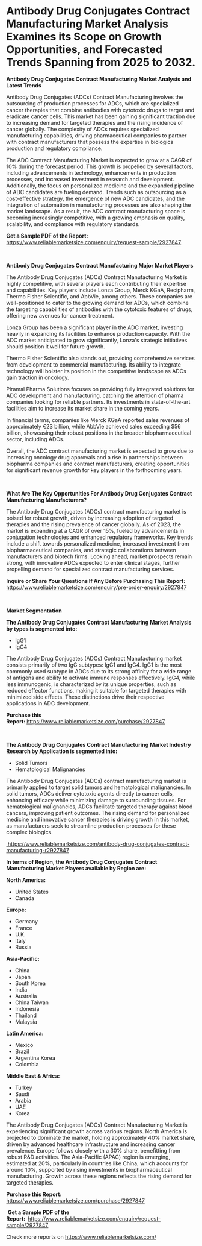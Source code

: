 <p><h1>Antibody Drug Conjugates Contract Manufacturing Market Analysis Examines its Scope on Growth Opportunities, and Forecasted Trends Spanning from 2025 to 2032.</h1></p><p><strong>Antibody Drug Conjugates Contract Manufacturing Market Analysis and Latest Trends</strong></p>
<p><p>Antibody Drug Conjugates (ADCs) Contract Manufacturing involves the outsourcing of production processes for ADCs, which are specialized cancer therapies that combine antibodies with cytotoxic drugs to target and eradicate cancer cells. This market has been gaining significant traction due to increasing demand for targeted therapies and the rising incidence of cancer globally. The complexity of ADCs requires specialized manufacturing capabilities, driving pharmaceutical companies to partner with contract manufacturers that possess the expertise in biologics production and regulatory compliance.</p><p>The ADC Contract Manufacturing Market is expected to grow at a CAGR of 10% during the forecast period. This growth is propelled by several factors, including advancements in technology, enhancements in production processes, and increased investment in research and development. Additionally, the focus on personalized medicine and the expanded pipeline of ADC candidates are fueling demand. Trends such as outsourcing as a cost-effective strategy, the emergence of new ADC candidates, and the integration of automation in manufacturing processes are also shaping the market landscape. As a result, the ADC contract manufacturing space is becoming increasingly competitive, with a growing emphasis on quality, scalability, and compliance with regulatory standards.</p></p>
<p><strong>Get a Sample PDF of the Report:&nbsp;</strong> <a href="https://www.reliablemarketsize.com/enquiry/request-sample/2927847?utm_campaign=2936&utm_medium=2&utm_source=Github&utm_content=ia&utm_term=12032025&utm_id=antibody-drug-conjugates-contract-manufacturing">https://www.reliablemarketsize.com/enquiry/request-sample/2927847</a></p>
<p>&nbsp;</p>
<p><strong>Antibody Drug Conjugates Contract Manufacturing Major Market Players</strong></p>
<p><p>The Antibody Drug Conjugates (ADCs) Contract Manufacturing Market is highly competitive, with several players each contributing their expertise and capabilities. Key players include Lonza Group, Merck KGaA, Recipharm, Thermo Fisher Scientific, and AbbVie, among others. These companies are well-positioned to cater to the growing demand for ADCs, which combine the targeting capabilities of antibodies with the cytotoxic features of drugs, offering new avenues for cancer treatment.</p><p>Lonza Group has been a significant player in the ADC market, investing heavily in expanding its facilities to enhance production capacity. With the ADC market anticipated to grow significantly, Lonza's strategic initiatives should position it well for future growth.</p><p>Thermo Fisher Scientific also stands out, providing comprehensive services from development to commercial manufacturing. Its ability to integrate technology will bolster its position in the competitive landscape as ADCs gain traction in oncology.</p><p>Piramal Pharma Solutions focuses on providing fully integrated solutions for ADC development and manufacturing, catching the attention of pharma companies looking for reliable partners. Its investments in state-of-the-art facilities aim to increase its market share in the coming years.</p><p>In financial terms, companies like Merck KGaA reported sales revenues of approximately €23 billion, while AbbVie achieved sales exceeding $56 billion, showcasing their robust positions in the broader biopharmaceutical sector, including ADCs. </p><p>Overall, the ADC contract manufacturing market is expected to grow due to increasing oncology drug approvals and a rise in partnerships between biopharma companies and contract manufacturers, creating opportunities for significant revenue growth for key players in the forthcoming years.</p></p>
<p>&nbsp;</p>
<p><strong>What Are The Key Opportunities For Antibody Drug Conjugates Contract Manufacturing Manufacturers?</strong></p>
<p><p>The Antibody Drug Conjugates (ADCs) contract manufacturing market is poised for robust growth, driven by increasing adoption of targeted therapies and the rising prevalence of cancer globally. As of 2023, the market is expanding at a CAGR of over 15%, fueled by advancements in conjugation technologies and enhanced regulatory frameworks. Key trends include a shift towards personalized medicine, increased investment from biopharmaceutical companies, and strategic collaborations between manufacturers and biotech firms. Looking ahead, market prospects remain strong, with innovative ADCs expected to enter clinical stages, further propelling demand for specialized contract manufacturing services.</p></p>
<p><strong>Inquire or Share Your Questions If Any Before Purchasing This Report:</strong> <a href="https://www.reliablemarketsize.com/enquiry/pre-order-enquiry/2927847?utm_campaign=2936&utm_medium=2&utm_source=Github&utm_content=ia&utm_term=12032025&utm_id=antibody-drug-conjugates-contract-manufacturing">https://www.reliablemarketsize.com/enquiry/pre-order-enquiry/2927847</a></p>
<p>&nbsp;</p>
<p><strong>Market Segmentation</strong></p>
<p><strong>The Antibody Drug Conjugates Contract Manufacturing Market Analysis by types is segmented into:</strong></p>
<p><ul><li>IgG1</li><li>IgG4</li></ul></p>
<p><p>The Antibody Drug Conjugates (ADCs) Contract Manufacturing market consists primarily of two IgG subtypes: IgG1 and IgG4. IgG1 is the most commonly used subtype in ADCs due to its strong affinity for a wide range of antigens and ability to activate immune responses effectively. IgG4, while less immunogenic, is characterized by its unique properties, such as reduced effector functions, making it suitable for targeted therapies with minimized side effects. These distinctions drive their respective applications in ADC development.</p></p>
<p><strong>Purchase this Report:&nbsp;</strong><a href="https://www.reliablemarketsize.com/purchase/2927847?utm_campaign=2936&utm_medium=2&utm_source=Github&utm_content=ia&utm_term=12032025&utm_id=antibody-drug-conjugates-contract-manufacturing">https://www.reliablemarketsize.com/purchase/2927847</a></p>
<p>&nbsp;</p>
<p><strong>The Antibody Drug Conjugates Contract Manufacturing Market Industry Research by Application is segmented into:</strong></p>
<p><ul><li>Solid Tumors</li><li>Hematological Malignancies</li></ul></p>
<p><p>The Antibody Drug Conjugates (ADCs) contract manufacturing market is primarily applied to target solid tumors and hematological malignancies. In solid tumors, ADCs deliver cytotoxic agents directly to cancer cells, enhancing efficacy while minimizing damage to surrounding tissues. For hematological malignancies, ADCs facilitate targeted therapy against blood cancers, improving patient outcomes. The rising demand for personalized medicine and innovative cancer therapies is driving growth in this market, as manufacturers seek to streamline production processes for these complex biologics.</p></p>
<p><a href="https://www.reliablemarketsize.com/antibody-drug-conjugates-contract-manufacturing-r2927847?utm_campaign=2936&utm_medium=2&utm_source=Github&utm_content=ia&utm_term=12032025&utm_id=antibody-drug-conjugates-contract-manufacturing">&nbsp;https://www.reliablemarketsize.com/antibody-drug-conjugates-contract-manufacturing-r2927847</a></p>
<p><strong>In terms of Region, the Antibody Drug Conjugates Contract Manufacturing Market Players available by Region are:</strong></p>
<p>
    <p> <strong> North America: </strong>
        <ul>
            <li>United States</li>
            <li>Canada</li>
        </ul>
        </p> 
    <p> <strong> Europe: </strong>
        <ul>
            <li>Germany</li>
            <li>France</li>
            <li>U.K.</li>
            <li>Italy</li>
            <li>Russia</li>
        </ul>
        </p> 
    <p> <strong> Asia-Pacific: </strong>
        <ul>
            <li>China</li>
            <li>Japan</li>
            <li>South Korea</li>
            <li>India</li>
            <li>Australia</li>
            <li>China Taiwan</li>
            <li>Indonesia</li>
            <li>Thailand</li>
            <li>Malaysia</li>
        </ul>
        </p> 
    <p> <strong> Latin America: </strong>
        <ul>
            <li>Mexico</li>
            <li>Brazil</li>
            <li>Argentina Korea</li>
            <li>Colombia</li>
        </ul>
        </p> 
    <p> <strong> Middle East & Africa: </strong>
        <ul>
            <li>Turkey</li>
            <li>Saudi</li>
            <li>Arabia</li>
            <li>UAE</li>
            <li>Korea</li>
        </ul>
    </p>
    </p>
<p><p>The Antibody Drug Conjugates (ADCs) Contract Manufacturing Market is experiencing significant growth across various regions. North America is projected to dominate the market, holding approximately 40% market share, driven by advanced healthcare infrastructure and increasing cancer prevalence. Europe follows closely with a 30% share, benefitting from robust R&D activities. The Asia-Pacific (APAC) region is emerging, estimated at 20%, particularly in countries like China, which accounts for around 10%, supported by rising investments in biopharmaceutical manufacturing. Growth across these regions reflects the rising demand for targeted therapies.</p></p>
<p><strong>Purchase this Report: </strong><a href="https://www.reliablemarketsize.com/purchase/2927847?utm_campaign=2936&utm_medium=2&utm_source=Github&utm_content=ia&utm_term=12032025&utm_id=antibody-drug-conjugates-contract-manufacturing">https://www.reliablemarketsize.com/purchase/2927847</a></p>
<p>&nbsp;<strong>Get a Sample PDF of the Report:&nbsp;&nbsp;</strong><a href="https://www.reliablemarketsize.com/enquiry/request-sample/2927847?utm_campaign=2936&utm_medium=2&utm_source=Github&utm_content=ia&utm_term=12032025&utm_id=antibody-drug-conjugates-contract-manufacturing">https://www.reliablemarketsize.com/enquiry/request-sample/2927847</a></p>
<p><strong></strong></p>
<p>Check more reports on <a href="https://www.reliablemarketsize.com/?utm_campaign=2936&utm_medium=2&utm_source=Github&utm_content=ia&utm_term=12032025&utm_id=antibody-drug-conjugates-contract-manufacturing">https://www.reliablemarketsize.com/</a></p>